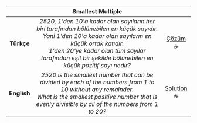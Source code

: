 ||Smallest Multiple||
|:-:|:-:|:-:|
|**Türkçe**|*2520, 1'den 10'a kadar olan sayıların her biri tarafından bölünebilen en küçük sayıdır. Yani 1'den 10'a kadar olan sayıların en küçük ortak katıdır.<br>1'den 20'ye kadar olan tüm sayılar tarafından eşit bir şekilde bölünebilen en küçük pozitif sayı nedir?*|[Çözüm](./5.Smallest%20Multiple.cpp)&#x2615;|
|**English**|*2520 is the smallest number that can be divided by each of the numbers from 1 to 10 without any remainder.<br>What is the smallest positive number that is evenly divisible by all of the numbers from 1 to 20?*|[Solution](./5.Smallest%20Multiple.cpp)&#x2615;|